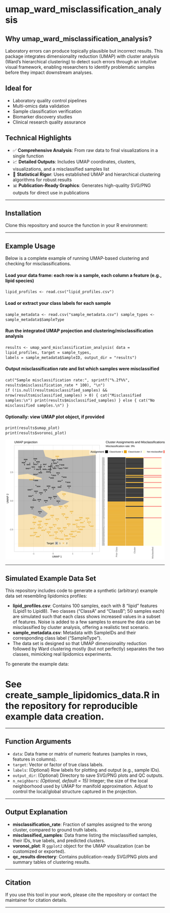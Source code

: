 # umap_ward_misclassification_analysis

## Why umap_ward_misclassification_analysis?

Laboratory errors can produce topically plausible but incorrect results. This package integrates dimensionality reduction (UMAP) with cluster analysis (Ward’s hierarchical clustering) to detect such errors through an intuitive visual framework, enabling researchers to identify problematic samples before they impact downstream analyses.

## Ideal for

- Laboratory quality control pipelines
- Multi-omics data validation
- Sample classification verification
- Biomarker discovery studies
- Clinical research quality assurance

## Technical Highlights

- ✅ **Comprehensive Analysis**: From raw data to final visualizations in a single function  
- 📈 **Detailed Outputs**: Includes UMAP coordinates, clusters, visualizations, and a misclassified samples list  
- 🧮 **Statistical Rigor**: Uses established UMAP and hierarchical clustering algorithms for robust results  
- 📊 **Publication-Ready Graphics**: Generates high-quality SVG/PNG outputs for direct use in publications  

---

## Installation

Clone this repository and source the function in your R environment:

---

## Example Usage

Below is a complete example of running UMAP-based clustering and checking for misclassifications.

#### Load your data frame: each row is a sample, each column a feature (e.g., lipid species)
```
lipid_profiles <- read.csv("lipid_profiles.csv")
```
#### Load or extract your class labels for each sample
```
sample_metadata <- read.csv("sample_metadata.csv") sample_types <- sample_metadata$SampleType
```
#### Run the integrated UMAP projection and clustering/misclassification analysis
```
results <- umap_ward_misclassification_analysis( data = lipid_profiles, target = sample_types, 
labels = sample_metadata$SampleID, output_dir = "results")
```
#### Output misclassification rate and list which samples were misclassified
```
cat("Sample misclassification rate:", sprintf("%.2f%%", results$misclassification_rate * 100), "\n")
if (!is.null(resultsmisclassified_samples) && nrow(resultsmisclassified_samples) > 0) { cat("Misclassified samples:\n") print(results$misclassified_samples) } else { cat("No misclassified samples.\n") }
```
#### Optionally: view UMAP plot object, if provided
```
print(results$umap_plot)
print(results$voronoi_plot)
```
<img src="./umap_analysis_combined.svg">

---

## Simulated Example Data Set

This repository includes code to generate a synthetic (arbitrary) example data set resembling lipidomics profiles:

- **lipid_profiles.csv**: Contains 100 samples, each with 8 “lipid” features (Lipid1 to Lipid8). Two classes (“ClassA” and “ClassB”; 50 samples each) are simulated such that each class shows increased values in a subset of features. Noise is added to a few samples to ensure the data can be misclassified by cluster analysis, offering a realistic test scenario.
- **sample_metadata.csv**: Metadata with SampleIDs and their corresponding class label (“SampleType”).  
- The data set is designed so that UMAP dimensionality reduction followed by Ward clustering mostly (but not perfectly) separates the two classes, mimicking real lipidomics experiments.

To generate the example data:

# See create_sample_lipidomics_data.R in the repository for reproducible example data creation.

---

## Function Arguments

- `data`: Data frame or matrix of numeric features (samples in rows, features in columns).
- `target`: Vector or factor of true class labels.
- `labels`: (Optional) Row labels for plotting and output (e.g., sample IDs).
- `output_dir`: (Optional) Directory to save SVG/PNG plots and QC outputs.
- `n_neighbors`: *(Optional, default = 15)* Integer; the size of the local neighborhood used by UMAP for manifold approximation. Adjust to control the local/global structure captured in the projection.

---

## Output Explanation

- **misclassification_rate**: Fraction of samples assigned to the wrong cluster, compared to ground truth labels.
- **misclassified_samples**: Data frame listing the misclassified samples, their IDs, true labels, and predicted clusters.
- **voronoi_plot**: R `ggplot2` object for the UMAP visualization (can be customized or exported).
- **qc_results directory**: Contains publication-ready SVG/PNG plots and summary tables of clustering results.

---

## Citation

If you use this tool in your work, please cite the repository or contact the maintainer for citation details. <tbd>

---
